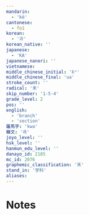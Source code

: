 ```yaml
---
mandarin:
  - 'kē'
cantonese:
  - fo1
korean:
  - '과'
korean_native: ''
japanese:
  - 'KA'
japanese_nanori: ''
vietnamese:
middle_chinese_initial: 'kʰ'
middle_chinese_final: 'ua'
stroke_count: ''
radical: '禾'
skip_number: '1-5-4'
grade_level: 2
pos: ''
english:
  - 'branch'
  - 'section'
羅馬字: 'kwa'
韓文: '콰'
joyo_level: ''
hsk_level: ''
hanmun_edu_level: ''
danayo_id: 2185
mc_id: 2076
graphemic_classification: '禾'
stand_in: '学科'
aliases:
---
```


# Notes
